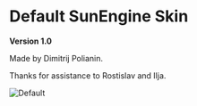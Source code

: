 # Default SunEngine Skin
**Version 1.0**

Made by Dimitrij Polianin.

Thanks for assistance to Rostislav and Ilja.

![Default](https://github.com/sunengine/SunEngine.Skins/blob/master/Default/preview.png)
